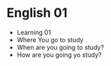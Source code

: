 # English 01
- Learning 01
- Where You go to study
- When are you going to study?
- How  are you going yo study?
